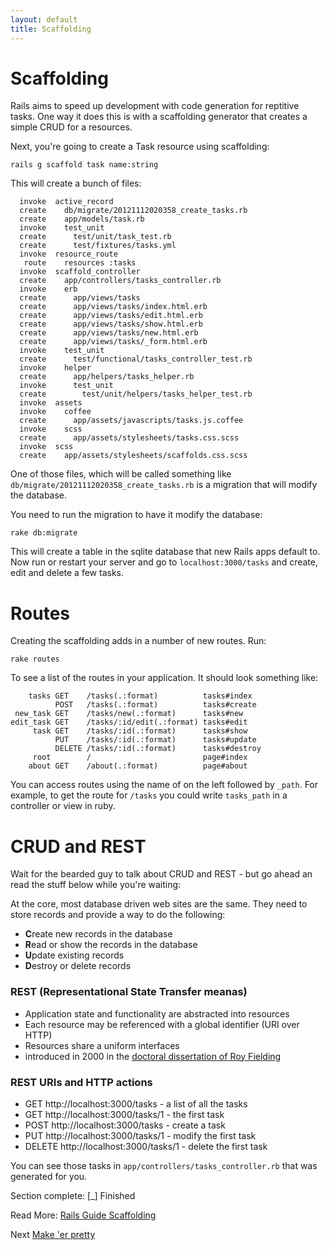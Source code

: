 ```yaml
---
layout: default
title: Scaffolding
---
```

# Scaffolding

Rails aims to speed up development with code generation for reptitive tasks. One way it does this is with a scaffolding generator that creates a simple CRUD for a resources. 

Next, you're going to create a Task resource using scaffolding:

    rails g scaffold task name:string

This will create a bunch of files: 

      invoke  active_record
      create    db/migrate/20121112020358_create_tasks.rb
      create    app/models/task.rb
      invoke    test_unit
      create      test/unit/task_test.rb
      create      test/fixtures/tasks.yml
      invoke  resource_route
       route    resources :tasks
      invoke  scaffold_controller
      create    app/controllers/tasks_controller.rb
      invoke    erb
      create      app/views/tasks
      create      app/views/tasks/index.html.erb
      create      app/views/tasks/edit.html.erb
      create      app/views/tasks/show.html.erb
      create      app/views/tasks/new.html.erb
      create      app/views/tasks/_form.html.erb
      invoke    test_unit
      create      test/functional/tasks_controller_test.rb
      invoke    helper
      create      app/helpers/tasks_helper.rb
      invoke      test_unit
      create        test/unit/helpers/tasks_helper_test.rb
      invoke  assets
      invoke    coffee
      create      app/assets/javascripts/tasks.js.coffee
      invoke    scss
      create      app/assets/stylesheets/tasks.css.scss
      invoke  scss
      create    app/assets/stylesheets/scaffolds.css.scss

One of those files, which will be called something like `db/migrate/20121112020358_create_tasks.rb` is a migration that will modify the database. 

You need to run the migration to have it modify the database:

    rake db:migrate

This will create a table in the sqlite database that new Rails apps default to. Now run or restart your server and go to `localhost:3000/tasks` and create, edit and delete a few tasks.

# Routes

Creating the scaffolding adds in a number of new routes. Run:

    rake routes

To see a list of the routes in your application. It should look something like: 

        tasks GET    /tasks(.:format)          tasks#index
              POST   /tasks(.:format)          tasks#create
     new_task GET    /tasks/new(.:format)      tasks#new
    edit_task GET    /tasks/:id/edit(.:format) tasks#edit
         task GET    /tasks/:id(.:format)      tasks#show
              PUT    /tasks/:id(.:format)      tasks#update
              DELETE /tasks/:id(.:format)      tasks#destroy
         root        /                         page#index
        about GET    /about(.:format)          page#about

You can access routes using the name of on the left followed by `_path`. For example, to get the route for `/tasks` you could write `tasks_path` in a controller or view in ruby.

# CRUD and REST

Wait for the bearded guy to talk about CRUD and REST - but go ahead an read the stuff below while you're waiting:

At the core, most database driven web sites are the same. They need to store records and provide a way to do the following:

* **C**reate new records in the database
* **R**ead or show the records in the database
* **U**pdate existing records
* **D**estroy or delete records

### REST  (Representational State Transfer meanas)
* Application state and functionality are abstracted into resources
* Each resource may be referenced with a global identifier (URI over HTTP)
* Resources share a uniform interfaces
* introduced in 2000 in the [doctoral dissertation of Roy Fielding](http://www.ics.uci.edu/~fielding/pubs/dissertation/rest_arch_style.htm)

### REST URIs and HTTP actions
* GET http://localhost:3000/tasks - a list of all the tasks
* GET http://localhost:3000/tasks/1 - the first task
* POST http://localhost:3000/tasks - create a task
* PUT http://localhost:3000/tasks/1 - modify the first task
* DELETE http://localhost:3000/tasks/1 - delete the first task

You can see those tasks in `app/controllers/tasks_controller.rb` that was generated for you.

Section complete: \[_\] Finished

Read More: [Rails Guide Scaffolding](http://guides.rubyonrails.org/getting_started.html#getting-up-and-running-quickly-with-scaffolding)

Next [Make 'er pretty](bootstrap.html)

